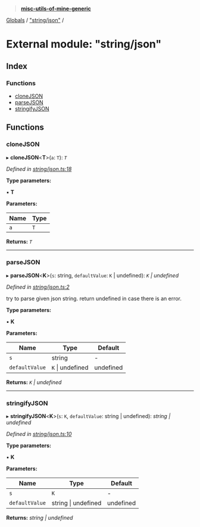 > **[misc-utils-of-mine-generic](../README.md)**

[Globals](../globals.md) / ["string/json"](_string_json_.md) /

# External module: "string/json"

## Index

### Functions

* [cloneJSON](_string_json_.md#clonejson)
* [parseJSON](_string_json_.md#parsejson)
* [stringifyJSON](_string_json_.md#stringifyjson)

## Functions

###  cloneJSON

▸ **cloneJSON**<**T**>(`a`: `T`): *`T`*

*Defined in [string/json.ts:18](https://github.com/cancerberoSgx/misc-utils-of-mine/blob/b63bcad/misc-utils-of-mine-generic/src/string/json.ts#L18)*

**Type parameters:**

▪ **T**

**Parameters:**

Name | Type |
------ | ------ |
`a` | `T` |

**Returns:** *`T`*

___

###  parseJSON

▸ **parseJSON**<**K**>(`s`: string, `defaultValue`: `K` | undefined): *`K` | undefined*

*Defined in [string/json.ts:2](https://github.com/cancerberoSgx/misc-utils-of-mine/blob/b63bcad/misc-utils-of-mine-generic/src/string/json.ts#L2)*

try to parse given json string. return undefined in case there is an error.

**Type parameters:**

▪ **K**

**Parameters:**

Name | Type | Default |
------ | ------ | ------ |
`s` | string | - |
`defaultValue` | `K` \| undefined |  undefined |

**Returns:** *`K` | undefined*

___

###  stringifyJSON

▸ **stringifyJSON**<**K**>(`s`: `K`, `defaultValue`: string | undefined): *string | undefined*

*Defined in [string/json.ts:10](https://github.com/cancerberoSgx/misc-utils-of-mine/blob/b63bcad/misc-utils-of-mine-generic/src/string/json.ts#L10)*

**Type parameters:**

▪ **K**

**Parameters:**

Name | Type | Default |
------ | ------ | ------ |
`s` | `K` | - |
`defaultValue` | string \| undefined |  undefined |

**Returns:** *string | undefined*